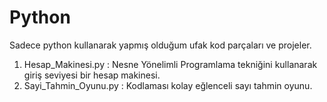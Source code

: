 # Python
Sadece python kullanarak yapmış olduğum ufak kod parçaları ve  projeler.

1) Hesap_Makinesi.py : Nesne Yönelimli Programlama tekniğini kullanarak giriş seviyesi bir hesap makinesi.
2) Sayi_Tahmin_Oyunu.py : Kodlaması kolay eğlenceli sayı tahmin oyunu.


